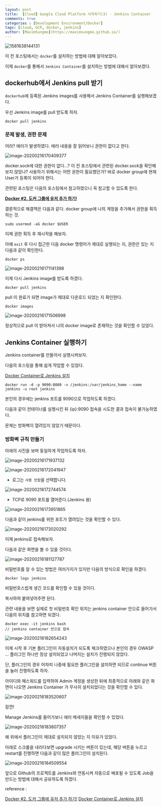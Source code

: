 ```yaml
---
layout: post
title:  [Cloud] Google Cloud Platform 시작하기(3) - Jenkins Container
comments: true
categories : [Development Environment/Docker]
tags: [cloud, GCP, docker, jenkins]
author: [MaximSungmo](https://maximsungmo.github.io/)
---
```




![1581638144131](/assets/images/1581638144131.png)



이 전 포스팅에서는 `docker`를 설치하는 방법에 대해 알아보았다.



이제 `docker`를 통해서 `Jenkins Container`를 설치하는 방법에 대해서 알아보겠다. 

## dockerhub에서 Jenkins pull 받기

`dockerhub`에 등록된 Jenkins images를 사용해서 Jenkins Container를 실행해보겠다.

우선 Jenkins image를 pull 받도록 하자.

```
docker pull jenkins 
```

### 문제 발생, 권한 문제

어라? 에러가 발생하였다. 에러 내용을 잘 읽어보니 권한이 없다고 한다. 

![image-20200216170409377](/assets/images/image-20200216170409377.png)

docker.sock에 대한 권한이 없다...? 이 전 포스팅에서 관련된 docker.sock을 확인해보지 않았나? 사용하기 위해서는 어떤 권한이 필요했던가? 바로 docker group에 현재 User가 등록이 되어야 한다. 

관련된 포스팅은 다음의 포스팅에서 참고하였으니 꼭 참고할 수 있도록 한다.

[**Docker #2. 도커 그룹에 유저 추가 하기!**](https://gmyankee.tistory.com/179)

결론적으로 해결책은 다음과 같다. docker group에 나의 계정을 추가해서 권한을 획득하는 것.

```
sudo usermod -aG docker $USER
```

이제 권한 획득 후 재시작을 해보자.

아예 `exit` 후 다시 접근한 다음 docker 명령어가 제대로 실행되는 지, 권한은 있는 지 다음과 같이 확인한다.

```
docker ps 
```

![image-20200216171141398](/assets/images/image-20200216171141398.png)



이제 다시 Jenkins image를 받도록 하겠다.

```
docker pull jenkins 
```

pull 이 완료가 되면 image가 제대로 다운로드 되었는 지 확인한다.

```
docker images
```

![image-20200216171506998](/assets/images/image-20200216171506998.png)

정상적으로 pull 이 받아져서 나의 docker image로 존재하는 것을 확인할 수 있었다.



## Jenkins Container 실행하기

Jenkins container를 만들어서 실행시켜보자.

다음의 포스팅을 통해 쉽게 작업할 수 있었다.

[Docker Container로 Jenkins 설치](https://www.leafcats.com/215)



```
docker run -d -p 9090:8080 -v /jenkins:/var/jenkins_home --name jenkins -u root jenkins
```

본인의 경우에는 jenkins 포트를 9090으로 작업하도록 하겠다. 

다음과 같이 컨테이너를 실행시킨 뒤 {ip}:9090 접속을 시도한 결과 접속이 불가능하였다.

문제는 방화벽이 열려있지 않았기 때문이다. 



### 방화벽 규칙 만들기 

아래의 사진을 보며 동일하게 작업하도록 하자.

![image-20200216171937132](/assets/images/image-20200216171937132.png)



![image-20200216172041947](/assets/images/image-20200216172041947.png)

- 로그는 `사용 안함`을 선택합니다. 

![image-20200216172744574](/assets/images/image-20200216172744574.png)

- TCP로 9090 포트를 열어준다.(Jenkins 용)

![image-20200216173951865](/assets/images/image-20200216173951865.png)



다음과 같이 jenkins를 위한 포트가 열려있는 것을 확인할 수 있다.

![image-20200216173020292](/assets/images/image-20200216173020292.png)



이제 jenkins로 접속해보자.

다음과 같은 화면을 볼 수 있을 것이다.

![image-20200216181127787](/assets/images/image-20200216181127787.png)

비밀번호를 알 수 있는 방법은 여러가지가 있지만 다음의 방식으로 확인을 하겠다.

```
docker logs jenkins
```

비밀번호스럽게 생긴 코드를 확인할 수 있을 것이다.

복사하여 붙여넣어주면 된다.



관련 내용을 보면 실제로 첫 비밀번호 확인 위치는 jenkins container 안으로 들어가서 다음의 위치를 참고하면 되겠다.

```
docker exec -it jenkins bash
// jenkins container 안으로 접속
```

![image-20200216182654243](/assets/images/image-20200216182654243.png)



이제 시작 후 기본 플러그인이 자동설치가 되도록 체크하였으나 본인의 경우 OWASP ... 플러그인 하나만 정상 설치되었고 나머지는 설치가 진행되지 않았다. 

단, 플러그인의 경우 어차피 나중에 필요한 플러그인을 설치하면 되므로 continue 버튼을 눌러 진행하도록 하자.



아이디와 패스워드를 입력하여 Admin 계정을 생성한 뒤에 최종적으로 아래와 같은 화면이 나오면 Jenkins Container 가 무사히 설치되었다는 것을 확인할 수 있다.

![image-20200216183520607](/assets/images/image-20200216183520607.png)



잠깐! 

Manage Jenkins를 들어가보니 에러 메세지들을 확인할 수 있었다.

![image-20200216183807357](/assets/images/image-20200216183807357.png)



왜 위에서 플러그인이 제대로 설치되지 않았는 지 이유가 있었다.

아래로 스크롤을 내리다보면 upgrade 시키는 버튼이 있는데, 해당 버튼을 누르고 restart를 진행하면 다음과 같이 많은 플러그인이 설치된다.

![image-20200216184509554](/assets/images/image-20200216184509554.png)



앞으로 Github의 프로젝트를 Jenkins와 연동시켜 자동으로 배포될 수 있도록 Job을 만드는 방법에 대해서 공유하도록 하겠다.



reference : 

[Docker #2. 도커 그룹에 유저 추가 하기!](https://gmyankee.tistory.com/179)
[Docker Container로 Jenkins 설치](https://www.leafcats.com/215)